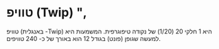 # טוויפ (Twip) ",

טוויפ (באנגלית -Twip) היא 1 חלקי 20 (1/20) של נקודה טיפוגרפית. המשמעות היא למעשה
שגופן (פונט) בגודל 12 הוא באורך של כ- 240 טוויפים.
